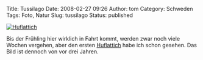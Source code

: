 Title: Tussilago
Date: 2008-02-27 09:26
Author: tom
Category: Schweden
Tags: Foto, Natur
Slug: tussilago
Status: published

[![Huflattich](http://www.fiket.de/pic/tussilagomacro_s.jpg "Huflattich")](http://www.fiket.de/pic/tussilagomacro_l.jpg)

Bis der Frühling hier wirklich in Fahrt kommt, werden zwar noch viele
Wochen vergehen, aber den ersten
[Huflattich](http://de.wikipedia.org/wiki/Huflattich) habe ich schon
gesehen. Das Bild ist dennoch von vor drei Jahren.

